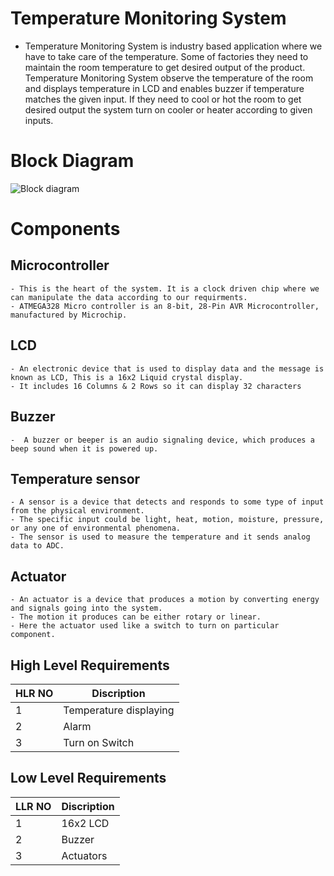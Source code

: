 # Temperature Monitoring System
* Temperature Monitoring System is industry based application where we have to take care of the temperature. Some of factories they need to maintain the room temperature to get desired output of the product. Temperature Monitoring System observe the temperature of the room and displays temperature in LCD and enables buzzer if temperature matches the given input. If they need to cool or hot the room to get desired output the system turn on  cooler or heater  according to given inputs.
# Block Diagram
   ![Block diagram](https://user-images.githubusercontent.com/98826655/155867000-a8c47712-4866-43ca-af8a-75542ff1ed31.png)
# Components
## Microcontroller
    - This is the heart of the system. It is a clock driven chip where we can manipulate the data according to our requirments.
    - ATMEGA328 Micro controller is an 8-bit, 28-Pin AVR Microcontroller, manufactured by Microchip.
## LCD
    - An electronic device that is used to display data and the message is known as LCD, This is a 16x2 Liquid crystal display.
    - It includes 16 Columns & 2 Rows so it can display 32 characters
## Buzzer
    -  A buzzer or beeper is an audio signaling device, which produces a beep sound when it is powered up.
## Temperature sensor
    - A sensor is a device that detects and responds to some type of input from the physical environment.
    - The specific input could be light, heat, motion, moisture, pressure, or any one of environmental phenomena.
    - The sensor is used to measure the temperature and it sends analog data to ADC. 
## Actuator
    - An actuator is a device that produces a motion by converting energy and signals going into the system.
    - The motion it produces can be either rotary or linear. 
    - Here the actuator used like a switch to turn on particular component.
## High Level Requirements
| HLR NO| Discription|
|-------|------------|
|1| Temperature displaying|
|2| Alarm|
|3| Turn on Switch|
## Low Level Requirements
| LLR NO| Discription|
|-----|------|
|1| 16x2 LCD|
|2| Buzzer|
|3| Actuators|


  
